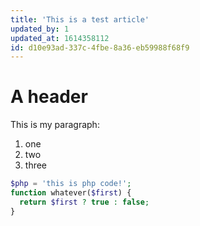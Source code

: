 ```yaml
---
title: 'This is a test article'
updated_by: 1
updated_at: 1614358112
id: d10e93ad-337c-4fbe-8a36-eb59988f68f9
---
```

# A header

This is my paragraph:
1. one
2. two
3. three

``` php
$php = 'this is php code!';
function whatever($first) {
  return $first ? true : false;
}
```